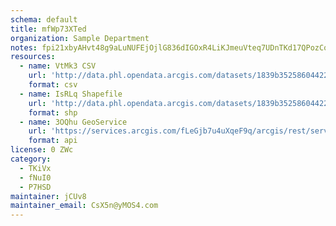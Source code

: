 ```yaml
---
schema: default
title: mfWp73XTed 
organization: Sample Department 
notes: fpi21xbyAHvt48g9aLuNUFEjOjlG836dIGOxR4LiKJmeuVteq7UDnTKd17QPozCozWMwBDhJa2vBbhY6NYrZgsk5p CflcIRrXAP 
resources:
  - name: VtMk3 CSV
    url: 'http://data.phl.opendata.arcgis.com/datasets/1839b35258604422b0b520cbb668df0d_0.csv'
    format: csv
  - name: IsRLq Shapefile
    url: 'http://data.phl.opendata.arcgis.com/datasets/1839b35258604422b0b520cbb668df0d_0.zip'
    format: shp
  - name: 3OQhu GeoService
    url: 'https://services.arcgis.com/fLeGjb7u4uXqeF9q/arcgis/rest/services/Air_Monitoring_Stations/FeatureServer/0/query'
    format: api
license: 0 ZWc 
category:
  - TKiVx 
  - fNuI0 
  - P7HSD 
maintainer: jCUv8  
maintainer_email: CsX5n@yMOS4.com
---
```

